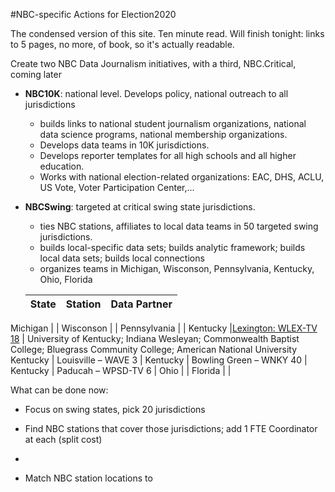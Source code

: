 #NBC-specific Actions for Election2020

The condensed version of this site.  Ten minute read.  Will finish tonight: links to 5 pages, no more, of book, so it's actually readable.

Create two NBC Data Journalism initiatives, with a third, NBC.Critical, coming later

- **NBC10K**: national level.  Develops policy, national outreach to all jurisdictions
  - builds links to national student journalism organizations, national data science programs, national membership organizations.
  - Develops data teams in 10K jurisdictions.
  - Develops reporter templates for all high schools and all higher education.
  - Works with national election-related organizations: EAC, DHS, ACLU, US Vote, Voter Participation Center,...

- **NBCSwing**: targeted at critical swing state jurisdictions.
  - ties NBC stations, affiliates to local data teams in 50 targeted swing jurisdictions.
  - builds local-specific data sets; builds analytic framework; builds local data sets; builds local connections
  - organizes teams in Michigan, Wisconson, Pennsylvania, Kentucky, Ohio, Florida

  State | Station | Data Partner
  :--- | :--- |:---
Michigan |   |
Wisconson  |   |
Pennsylvania  |   |
Kentucky  |[Lexington: WLEX-TV 18](https://www.lex18.com/)   |  University of Kentucky; Indiana Wesleyan; Commonwealth Baptist College; Bluegrass Community College; American National University
Kentucky  | Louisville – WAVE 3  |
Kentucky  | Bowling Green – WNKY 40  |
Kentucky  | Paducah – WPSD-TV 6  |
Ohio  |   |
Florida  |   |

 What can be done now:
- Focus on swing states, pick 20 jurisdictions
- Find NBC stations that cover those jurisdictions; add 1 FTE Coordinator at each (split cost)
-

- Match NBC station locations to

